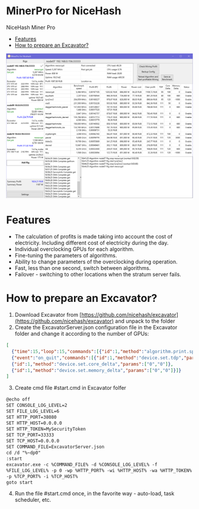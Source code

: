 # MinerPro for NiceHash
NiceHash Miner Pro

- [Features](#features)
- [How to prepare an Excavator?](#PrepareExcavator)

<img src="Resources/screenshot002.PNG" />

# <a name="features"></a> Features
- The calculation of profits is made taking into account the cost of electricity. Including different cost of electricity during the day.
- Individual overclocking GPUs for each algorithm.
- Fine-tuning the parameters of algorithms.
- Ability to change parameters of the overclocking during operation.
- Fast, less than one second, switch between algorithms.
- Failover - switching to other locations when the stratum server fails.

# <a name="PrepareExcavator"></a> How to prepare an Excavator?

1. Download Excavator from [https://github.com/nicehash/excavator](https://github.com/nicehash/excavator) and unpack to the folder
2. Create the ExcavatorServer.json configuration file in the Excavator folder and change it according to the number of GPUs:
```json
[
  {"time":15,"loop":15,"commands":[{"id":1,"method":"algorithm.print.speeds","params":[]}]},
  {"event":"on_quit","commands":[{"id":1,"method":"device.set.tdp","params":["0","100"]},
  {"id":1,"method":"device.set.core_delta","params":["0","0"]},
  {"id":1,"method":"device.set.memory_delta","params":["0","0"]}]}
]
 ```
3. Create cmd file #start.cmd in Excavator folfer 
```
@echo off
SET CONSOLE_LOG_LEVEL=2
SET FILE_LOG_LEVEL=6
SET HTTP_PORT=38080
SET HTTP_HOST=0.0.0.0
SET HTTP_TOKEN=MySecurityToken
SET TCP_PORT=33333
SET TCP_HOST=0.0.0.0
SET COMMAND_FILE=ExcavatorServer.json
cd /d "%~dp0"
:start
excavator.exe -c %COMMAND_FILE% -d %CONSOLE_LOG_LEVEL% -f %FILE_LOG_LEVEL% -p 0 -wp %HTTP_PORT% -wi %HTTP_HOST% -wa %HTTP_TOKEN% -p %TCP_PORT% -i %TCP_HOST%
goto start
```
4. Run the file #start.cmd once, in the favorite way - auto-load, task scheduler, etc.
